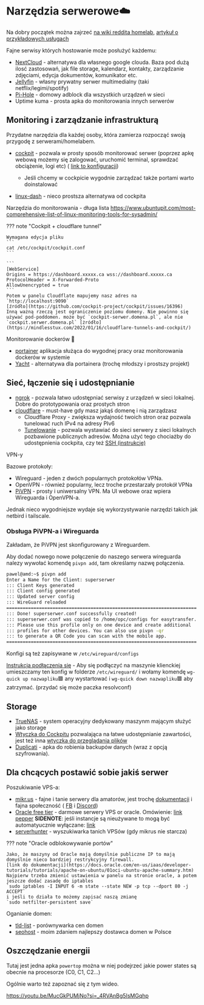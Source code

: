 # Narzędzia serwerowe☁️

Na dobry początek można zajrzeć [na wiki reddita homelab](https://www.reddit.com/r/homelab/wiki/introduction/), [artykuł o przykładowych usługach](https://hostbor.com/25-must-have-home-server-services/)

Fajne serwisy których hostowanie może posłużyć każdemu:

- [NextCloud](https://nextcloud.com/) - alternatywa dla własnego google clouda. Baza pod dużą ilosć zastosowań, jak file storage, kalendarz, kontakty, zarządzanie zdjęciami, edycja dokumentów, komunikator etc.
- [Jellyfin](https://jellyfin.org/) - własny prywatny serwer multimedialny (taki netflix/legimi/spotify)
- [Pi-Hole](https://pi-hole.net/) - domowy adblock dla wszystkich urządzeń w sieci
- Uptime kuma - prosta apka do monitorowania innych serwerów

## Monitoring i zarządzanie infrastrukturą

Przydatne narzędzia dla każdej osoby, która zamierza rozpocząć swoją przygodę z serwerami/homelabem.

- [cockpit](https://cockpit-project.org/) - pozwala w prosty sposób monitorować serwer (poprzez apkę webową możemy się zalogować, uruchomić terminal, sprawdzać obciążenie, logi etc) ( [link to konfiguracji](https://cockpit-project.org/guide/latest/cockpit.conf.5))

  - Jeśli chcemy w cockpicie wygodnie zarządzać także portami warto doinstalować

- [linux-dash](https://afaqurk.github.io/linux-dash/#/system-status) - nieco prostsza alternatywa od cockpita

Narzędzia do monitorowania - długa lista <https://www.ubuntupit.com/most-comprehensive-list-of-linux-monitoring-tools-for-sysadmin/>

??? note "Cockpit + cloudflare tunnel"

    Wymagana edycja pliku
    ```
    cat /etc/cockpit/cockpit.conf
    ```

    ```
    [WebService]
    Origins = https://dashboard.xxxxx.ca wss://dashboard.xxxxx.ca
    ProtocolHeader = X-Forwarded-Proto
    AllowUnencrypted = true
    ```
    Potem w panelu Cloudflate mapujemy nasz adres na `http://localhost:9090`
    [źródło](https://github.com/cockpit-project/cockpit/issues/16396)
    Inną ważną rzeczą jest ograniczenie poziomu domeny. Nie powinno się używać pod-poddomen. może być `cockpit-serwer.domena.pl`, ale nie `cockpit.serwer.domena.pl` [żródło](https://mindlesstux.com/2022/01/16/cloudflare-tunnels-and-cockpit/)

Monitorowanie dockerów 🐋

- [portainer](https://www.portainer.io/) aplikacja służąca do wygodnej pracy oraz monitorowania dockerów w systemie
- [Yacht](https://yacht.sh/) - alternatywa dla portainera (trochę młodszy i prostszy projekt)

## Sieć, łączenie się i udostępnianie

- [ngrok](https://ngrok.com/) - pozwala łatwo udostępniać serwisy z urządzeń w sieci lokalnej. Dobre do prototypowania oraz prostych stron
- [cloudflare](https://dash.cloudflare.com/) - must-have gdy masz jakąś domenę i nią zarządzasz
  - Cloudflare Proxy - zwiększa wydajność twoich stron oraz pozwala tunelować ruch IPv4 na adresy PIv6
  - [Tunelowanie](https://developers.cloudflare.com/cloudflare-one/connections/connect-apps/install-and-setup/tunnel-guide/) - pozwala wystawiać do sieci serwery z sieci lokalnych pozbawione publicznych adresów. Można użyć tego chociażby do udostępnienia cockpita, czy też [SSH (instrukcje)](https://developers.cloudflare.com/cloudflare-one/connections/connect-apps/use-cases/ssh/#connect-to-ssh-server-with-cloudflared-access)

VPN-y

Bazowe protokoły:

- Wireguard - jeden z dwóch popularnych protokołów VPNa.
- OpenVPN - również popularny, lecz troche przestarzały protokół VPNa
- [PiVPN](https://www.pivpn.io/) - prosty i uniwersalny VPN. Ma UI webowe oraz wpiera Wireguarda i OpenVPN-a.

Jednak nieco wygodniejsze wydaje się wykorzystywanie narzędzi takich jak netbird i tailscale.

### Obsługa PiVPN-a i Wireguarda

Zakładam, że PiVPN jest skonfigurowany z Wireguardem.

Aby dodać nowego nowe połączenie do naszego serwera wireguarda nalezy wywołać komendę `pivpn add`, tam określamy nazwę połączenia.

```bash
pawel@amd:~$ pivpn add
Enter a Name for the Client: superserwer
::: Client Keys generated
::: Client config generated
::: Updated server config
::: WireGuard reloaded
======================================================================
::: Done! superserwer.conf successfully created!
::: superserwer.conf was copied to /home/opc/configs for easytransfer.
::: Please use this profile only on one device and create additional
::: profiles for other devices. You can also use pivpn -qr
::: to generate a QR Code you can scan with the mobile app.
======================================================================
```

Konfigi są też zapisywane w `/etc/wireguard/configs`

[Instrukcja podłączenia się](https://docs.pivpn.io/wireguard/) - Aby się podłączyć na maszynie klienckiej umieszczamy ten konfig w folderze `/etc/wireguard/` i wołamy komendę `wg-quick up nazwapliku`🟩 any wystartować i `wg-quick down nazwapliku`🟥 aby zatrzymać.
(przydać się może paczka resolvconf)

## Storage

- [TrueNAS](https://www.truenas.com/) - system operacyjny dedykowany maszynm mającym służyć jako storage
- [Wtyczka do Cockpitu](https://github.com/45Drives/cockpit-file-sharing) pozwalająca na łatwe udostępnianie zawartości, jest też inna [wtyczka do przeglądania plików](https://github.com/45Drives/cockpit-navigator)
- [Duplicati](https://github.com/duplicati/duplicati) - apka do robienia backupów danych (wraz z opcją szyfrowania).

## Dla chcących postawić sobie jakiś serwer

Poszukiwanie VPS-a:

- [mikr.us](https://mikr.us/) - fajne i tanie serwery dla amatorów, jest trochę [dokumentacji](https://www.notion.so/MIKR-US-Don-t-Panic-5c3bdde2e0b545e7866524fc117446c3) i fajna społeczność ( [FB](https://www.facebook.com/groups/mikrusy) i [Discord](https://discord.gg/hFcqJGkppq))
- [Oracle free tier](https://www.oracle.com/pl/cloud/free/) - darmowe serwery VPS or oracle. Omówienie: [link pepper](https://www.pepper.pl/promocje/oracle-cloud-free-tier-darmowe-vpsy-z-ipv4-459055) **SIDENOTE**: jeśli instancje są nieużywane to mogą być automatyucznie wyłączane: [link](https://docs.oracle.com/en-us/iaas/Content/FreeTier/freetier_topic-Always_Free_Resources.htm#compute__idleinstances)
- [serverhunter](https://www.serverhunter.com/) - wyszukiwarka tanich VPSów (gdy mikrus nie starcza)

??? note "Oracle odblokowywanie portów"

    Jako, że maszyny od Oracle mają domyślnie publiczne IP to mają domyślnie nieco bardziej restrykcyjny firewall.
    [link do dokumentacji](https://docs.oracle.com/en-us/iaas/developer-tutorials/tutorials/apache-on-ubuntu/01oci-ubuntu-apache-summary.htm)
    Najpierw trzeba zmienić ustawienia w panelu na stronie oracle, a potem jeszcze dodać zasadę do iptables
    `sudo iptables -I INPUT 6 -m state --state NEW -p tcp --dport 80 -j ACCEPT`
    i jeśli to działa to możemy zapisać naszą zmianę
    `sudo netfilter-persistent save`

Oganianie domen:

- [tld-list](https://tld-list.com/) - porównywarka cen domen
- [seohost](https://seohost.pl/) - moim zdaniem najlepszy dostawca domen w Polsce


## Oszczędzanie energii

Tutaj jest jedna apka `powertop` można w niej podejrzeć jakie power states są obecnie na procesorze (C0, C1, C2...)

Ogólnie warto też zapoznać się z tym wideo.

https://youtu.be/MucGkPUMjNo?si=_4RVAnBg5IsMGqhp

